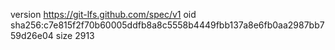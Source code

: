version https://git-lfs.github.com/spec/v1
oid sha256:c7e815f2f70b60005ddfb8a8c5558b4449fbb137a8e6fb0aa2987bb759d26e04
size 2913
